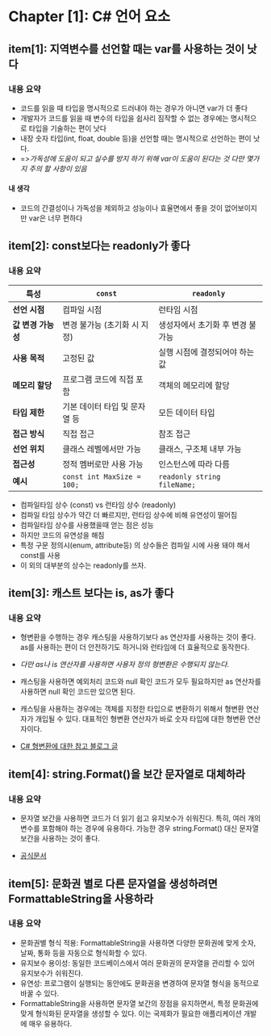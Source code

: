 # Chapter [1]: C# 언어 요소

## item[1]: 지역변수를 선언할 때는 var를 사용하는 것이 낫다

### 내용 요약

- 코드를 읽을 때 타입을 명시적으로 드러내야 하는 경우가 아니면 var가 더 좋다
- 개발자가 코드를 읽을 때 변수의 타입을 쉽사리 짐작할 수 없는 경우에는 명시적으로 타입을 기술하는 편이 낫다
- 내장 숫자 타입(int, float, double 등)을 선언할 때는 명시적으로 선언하는 편이 낫다.
- =>*가독성에 도움이 되고 실수를 방지 하기 위해 var이 도움이 된다는 것 다만 몇가지 주의 할 사항이 있음*

#### 내 생각

- 코드의 간결성이나 가독성을 제외하고 성능이나 효율면에서 좋을 것이 없어보이지만 var은 너무 편하다

## item[2]: const보다는 readonly가 좋다

### 내용 요약

| 특성             | `const`                         | `readonly`                       |
|----------------|---------------------------------|----------------------------------|
| **선언 시점**      | 컴파일 시점                      | 런타임 시점                       |
| **값 변경 가능성** | 변경 불가능 (초기화 시 지정)       | 생성자에서 초기화 후 변경 불가능  |
| **사용 목적**     | 고정된 값                        | 실행 시점에 결정되어야 하는 값    |
| **메모리 할당**   | 프로그램 코드에 직접 포함             | 객체의 메모리에 할당              |
| **타입 제한**     | 기본 데이터 타입 및 문자열 등      | 모든 데이터 타입                 |
| **접근 방식**     | 직접 접근                        | 참조 접근                         |
| **선언 위치**     | 클래스 레벨에서만 가능            | 클래스, 구조체 내부 가능         |
| **접근성**       | 정적 멤버로만 사용 가능            | 인스턴스에 따라 다름              |
| **예시**         | `const int MaxSize = 100;`       | `readonly string fileName;`      |

- 컴파일타임 상수 (const) vs 런타임 상수 (readonly)
- 컴파일 타임 상수가 약간 더 빠르지만, 런타임 상수에 비해 유연성이 떨어짐
- 컴파일타임 상수를 사용했을때 얻는 점은 성능
- 하지만 코드의 유연성을 해침
- 특정 구문 정의시(enum, attribute등) 의 상수들은 컴파일 시에 사용 돼야 해서 const를 사용
- 이 외의 대부분의 상수는 readonly를 쓰자.

## item[3]: 캐스트 보다는 is, as가 좋다

### 내용 요약

- 형변환을 수행하는 경우 캐스팅을 사용하기보다 as 연산자를 사용하는 것이 좋다. as를 사용하는 편이 더 안전하기도 하거니와 런타임에 더 효율적으로 동작한다. 
- *다만 as나 is 연산자를 사용하면 사용자 정의 형변환은 수행되지 않는다.*
- 캐스팅을 사용하면 예외처리 코드와 null 확인 코드가 모두 필요하지만 as 연산자를 사용하면 null 확인 코드만 있으면 된다.
- 캐스팅을 사용하는 경우에는 객체를 지정한 타입으로 변환하기 위해서 형변환 연산자가 개입될 수 있다. 대표적인 형변환 연산자가 바로 숫자 타입에 대한 형변환 연산자이다.

- [C# 형변환에 대한 참고 블로그 글](https://jettstream.tistory.com/66#google_vignette)

## item[4]: string.Format()을 보간 문자열로 대체하라

### 내용 요약

- 문자열 보간을 사용하면 코드가 더 읽기 쉽고 유지보수가 쉬워진다. 특히, 여러 개의 변수를 포함해야 하는 경우에 유용하다. 가능한 경우 string.Format() 대신 문자열 보간을 사용하는 것이 좋다.

- [공식문서](https://learn.microsoft.com/ko-kr/dotnet/csharp/language-reference/tokens/interpolated)

## item[5]: 문화권 별로 다른 문자열을 생성하려면 FormattableString을 사용하라

### 내용 요약

- 문화권별 형식 적용: FormattableString을 사용하면 다양한 문화권에 맞게 숫자, 날짜, 통화 등을 자동으로 형식화할 수 있다.
- 유지보수 용이성: 동일한 코드베이스에서 여러 문화권의 문자열을 관리할 수 있어 유지보수가 쉬워진다.
- 유연성: 프로그램이 실행되는 동안에도 문화권을 변경하여 문자열 형식을 동적으로 바꿀 수 있다.
- FormattableString을 사용하면 문자열 보간의 장점을 유지하면서, 특정 문화권에 맞게 형식화된 문자열을 생성할 수 있다. 이는 국제화가 필요한 애플리케이션 개발에 매우 유용하다.
